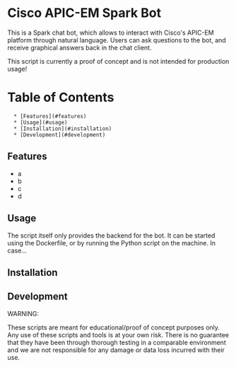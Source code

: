 # Cisco APIC-EM Spark Bot
This is a Spark chat bot, which allows to interact with Cisco's APIC-EM platform through natural language. Users can ask questions to the bot, and receive graphical answers back in the chat client.

This script is currently a proof of concept and is not intended for production usage!

Table of Contents
=================

      * [Features](#features)
      * [Usage](#usage)
      * [Installation](#installation)
      * [Development](#development)

## Features

* a
* b
* c
* d

## Usage

The script itself only provides the backend for the bot. It can be started using the Dockerfile, or by running the Python script on the machine. In case...


## Installation



## Development




WARNING:

These scripts are meant for educational/proof of concept purposes only. Any use of these scripts and tools is at your own risk. There is no guarantee that they have been through thorough testing in a comparable environment and we are not responsible for any damage or data loss incurred with their use.
